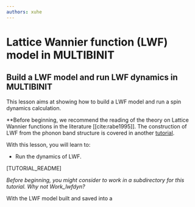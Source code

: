 ```yaml
---
authors: xuhe
---
```


# Lattice Wannier function (LWF) model in MULTIBINIT


## Build a LWF model and run LWF dynamics in MULTIBINIT

This lesson aims at showing how to build a LWF model and run a spin dynamics calculation.

**Before beginning, we recommend the reading of the theory on Lattice Wannier functions in the literature [[cite:rabe1995]]. The construction of LWF from the phonon band structure is covered in another [tutorial](/tutorial/lattice_wannier). 

With this lesson, you will learn to:

  * Run the dynamics of LWF.

[TUTORIAL_README]

*Before beginning, you might consider to work in a subdirectory for this tutorial. Why not Work_lwfdyn?* 

With the LWF model built and saved into a 

